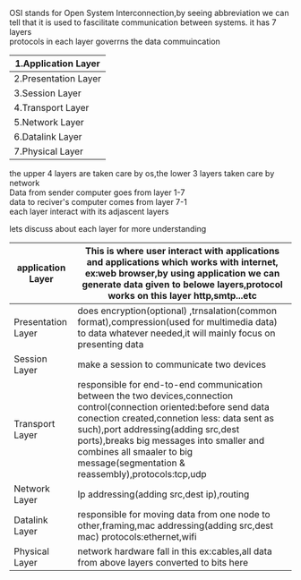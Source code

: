 OSI stands for Open System Interconnection,by seeing abbreviation we can tell that it is used to fascilitate communication between systems.
it has 7 layers<br>
protocols in each layer goverrns the data commuincation<br>

|1.Application Layer|
|--------|
|2.Presentation Layer|
|3.Session Layer|
|4.Transport Layer|
|5.Network Layer|
|6.Datalink Layer|
|7.Physical Layer|

the upper 4 layers are taken care by os,the lower 3 layers taken care by network<br>
Data from sender computer goes from layer 1-7<br>
data to reciver's computer comes from layer 7-1<br>
each layer interact with its adjascent layers<br>

lets discuss about each layer for more understanding



|application Layer|This is where user interact with applications and applications which works with internet, ex:web browser,by using application we can generate data given to belowe layers,protocol works on this layer http,smtp...etc|
|--------|----|
|Presentation Layer|does encryption(optional) ,trnsalation(common format),compression(used for multimedia data) to data whatever needed,it will mainly focus on presenting data |
|Session Layer|make a session to communicate two devices|
|Transport Layer| responsible for end-to-end communication between the two devices,connection control(connection oriented:before send data conection created,connetion less: data sent as such),port addressing(adding src,dest ports),breaks big messages into smaller and combines all smaaler to big message(segmentation & reassembly),protocols:tcp,udp|
|Network Layer|Ip addressing(adding src,dest ip),routing|
|Datalink Layer|responsible for moving data from one node to other,framing,mac addressing(adding src,dest mac) protocols:ethernet,wifi|
|Physical Layer|network hardware fall in this ex:cables,all data from above layers converted to bits here |
